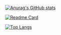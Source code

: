 [![Anurag's GitHub stats](https://github-readme-stats.vercel.app/api?username=hasyrails)](https://github.com/hasyrails/github-readme-stats)


[![Readme Card](https://github-readme-stats.vercel.app/api/pin/?username=hasyrails&repo=favimo)](https://github.com/hasyrails/github-readme-stats)

[![Top Langs](https://github-readme-stats.vercel.app/api/top-langs/?username=hasyrails&layout=compact)](https://github.com/hasyrails/github-readme-stats)

